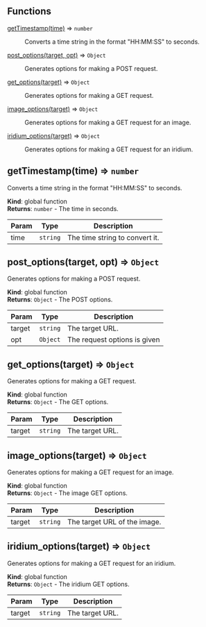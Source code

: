 ## Functions

<dl>
<dt><a href="#getTimestamp">getTimestamp(time)</a> ⇒ <code>number</code></dt>
<dd><p>Converts a time string in the format &quot;HH:MM:SS&quot; to seconds.</p>
</dd>
<dt><a href="#post_options">post_options(target, opt)</a> ⇒ <code>Object</code></dt>
<dd><p>Generates options for making a POST request.</p>
</dd>
<dt><a href="#get_options">get_options(target)</a> ⇒ <code>Object</code></dt>
<dd><p>Generates options for making a GET request.</p>
</dd>
<dt><a href="#image_options">image_options(target)</a> ⇒ <code>Object</code></dt>
<dd><p>Generates options for making a GET request for an image.</p>
</dd>
<dt><a href="#iridium_options">iridium_options(target)</a> ⇒ <code>Object</code></dt>
<dd><p>Generates options for making a GET request for an iridium.</p>
</dd>
</dl>

<a name="getTimestamp"></a>

## getTimestamp(time) ⇒ <code>number</code>
Converts a time string in the format "HH:MM:SS" to seconds.

**Kind**: global function  
**Returns**: <code>number</code> - The time in seconds.  

| Param | Type | Description |
| --- | --- | --- |
| time | <code>string</code> | The time string to convert it. |

<a name="post_options"></a>

## post\_options(target, opt) ⇒ <code>Object</code>
Generates options for making a POST request.

**Kind**: global function  
**Returns**: <code>Object</code> - The POST options.  

| Param | Type | Description |
| --- | --- | --- |
| target | <code>string</code> | The target URL. |
| opt | <code>Object</code> | The request options is given |

<a name="get_options"></a>

## get\_options(target) ⇒ <code>Object</code>
Generates options for making a GET request.

**Kind**: global function  
**Returns**: <code>Object</code> - The GET options.  

| Param | Type | Description |
| --- | --- | --- |
| target | <code>string</code> | The target URL. |

<a name="image_options"></a>

## image\_options(target) ⇒ <code>Object</code>
Generates options for making a GET request for an image.

**Kind**: global function  
**Returns**: <code>Object</code> - The image GET options.  

| Param | Type | Description |
| --- | --- | --- |
| target | <code>string</code> | The target URL of the image. |

<a name="iridium_options"></a>

## iridium\_options(target) ⇒ <code>Object</code>
Generates options for making a GET request for an iridium.

**Kind**: global function  
**Returns**: <code>Object</code> - The iridium GET options.  

| Param | Type | Description |
| --- | --- | --- |
| target | <code>string</code> | The target URL. |

